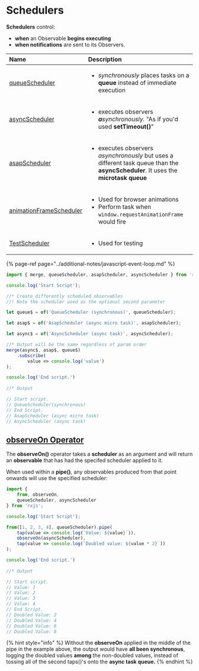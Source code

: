 # Schedulers

**Schedulers** control:

* **when** an Observable **begins executing** 
* **when notifications** are sent to its Observers.



<table>
  <thead>
    <tr>
      <th style="text-align:left">Name</th>
      <th style="text-align:left">Description</th>
    </tr>
  </thead>
  <tbody>
    <tr>
      <td style="text-align:left"><a href="https://rxjs-dev.firebaseapp.com/api/index/const/queueScheduler">queueScheduler</a>
      </td>
      <td style="text-align:left">
        <ul>
          <li><em>synchronously </em>places tasks on a <b>queue </b>instead of immediate
            execution</li>
        </ul>
      </td>
    </tr>
    <tr>
      <td style="text-align:left"><a href="https://rxjs-dev.firebaseapp.com/api/index/const/asyncScheduler">asyncScheduler</a>
      </td>
      <td style="text-align:left">
        <ul>
          <li>executes observers <em><b>a</b>synchronously. </em>&quot;As if you&apos;d
            used <b>setTimeout()</b>&quot;</li>
        </ul>
      </td>
    </tr>
    <tr>
      <td style="text-align:left"><a href="https://rxjs-dev.firebaseapp.com/api/index/const/asapScheduler">asapScheduler</a>
      </td>
      <td style="text-align:left">
        <ul>
          <li>executes observers <em>asynchronously </em>but uses a different task queue
            than the <b>asyncScheduler</b>. It uses the <b>microtask queue</b>
          </li>
        </ul>
      </td>
    </tr>
    <tr>
      <td style="text-align:left"><a href="https://rxjs-dev.firebaseapp.com/api/index/const/animationFrameScheduler">animationFrameScheduler</a>
      </td>
      <td style="text-align:left">
        <ul>
          <li>Used for browser animations</li>
          <li>Perform task when <code>window.requestAnimationFrame</code> would fire</li>
        </ul>
      </td>
    </tr>
    <tr>
      <td style="text-align:left"><a href="https://rxjs-dev.firebaseapp.com/api/testing/TestScheduler">TestScheduler</a>
      </td>
      <td style="text-align:left">
        <ul>
          <li>Used for testing</li>
        </ul>
      </td>
    </tr>
  </tbody>
</table>{% page-ref page="../additional-notes/javascript-event-loop.md" %}

```typescript
import { merge, queueScheduler, asapScheduler, asyncScheduler } from 'rxjs';

console.log('Start Script');

//* Create differently scheduled observables
//! Note the scheduler used as the optional second parameter

let queue$ = of('QueueScheduler (synchronous)', queueScheduler);

let asap$ = of('AsapScheduler (async micro task)', asapScheduler);

let async$ = of('AsyncScheduler (async task)', asyncScheduler);

//* Output will be the same regardless of param order
merge(async$, asap$, queue$)
    .subscribe(
        value => console.log('value')
);

console.log('End script.')
    
//* Output

// Start script.
// QueueScheduler(synchronous)
// End Script.
// AsapScheduler (async micro task)
// AsyncScheduler (async task)
```

## [observeOn Operator](https://rxjs-dev.firebaseapp.com/api/operators/observeOn)

The **observeOn\(\)** operator takes a **scheduler** as an argument and will return an **observable** that has had the specifed scheduler applied to it.

When used within a **pipe\(\)**, any observables produced from that point onwards will use the specified scheduler:

```typescript
import {
    from, observeOn,
    queueScheduler, asyncScheduler
} from 'rxjs';

console.log('Start Script');

from([1, 2, 3, 4], queueScheduler).pipe(
    tap(value => console.log(`Value: ${value}`)),
    observeOn(asyncScheduler),
    tap(value => console.log(`Doubled value: ${value * 2}`))
);

console.log('End script.')
    
//* Output

// Start script.
// Value: 1
// Value: 2
// Value: 3
// Value: 4
// End Script.
// Doubled Value: 2
// Doubled Value: 4
// Doubled Value: 6
// Doubled Value: 8
```

{% hint style="info" %}
Without the **observeOn** applied in the middle of the pipe in the example above, the output would have **all been synchronous**, logging the doubled values **among** the non-doubled values, instead of tossing all of the second taps\(\)'s onto the **async task queue.**
{% endhint %}

